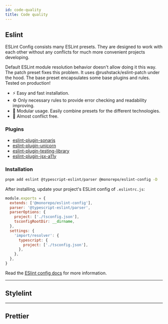 ```yaml
---
id: code-quality
title: Code quality
---
```


## Eslint

ESLint Config consists many ESLint presets. They are designed to work with each other without any conflicts for much more convenient projects developing.

Default ESLint module resolution behavior doesn't allow doing it this way. The patch preset fixes this problem. It uses @rushstack/eslint-patch under the hood.
The base preset encapsulates some base plugins and rules. Tested on production!

- ⚡️ Easy and fast installation.
- ⚙️ Only necessary rules to provide error checking and readability improving.
- 🧩 Modular usage. Easily combine presets for the different technologies.
- 🔗 Almost conflict free.

### Plugins

- [eslint-plugin-sonarjs](https://github.com/SonarSource/eslint-plugin-sonarjs)
- [eslint-plugin-unicorn](https://github.com/sindresorhus/eslint-plugin-unicorn)
- [eslint-plugin-testing-library](https://github.com/testing-library/eslint-plugin-testing-library)
- [eslint-plugin-jsx-a11y](https://github.com/jsx-eslint/eslint-plugin-jsx-a11y)

### Installation

```sh
pnpm add eslint @typescript-eslint/parser @monorepo/eslint-config -D
```

After installing, update your project's ESLint config of `.eslintrc.js`:

```js
module.exports = {
  extends: ['@monorepo/eslint-config'],
  parser: '@typescript-eslint/parser',
  parserOptions: {
    project: ['./tsconfig.json'],
    tsconfigRootDir: __dirname,
  },
  settings: {
    'import/resolver': {
      typescript: {
        project: ['./tsconfig.json'],
      },
    },
  },
}
```

Read the [ESlint config docs](http://eslint.org/docs/user-guide/configuring#extending-configuration-files)
for more information.

---

## Stylelint

---

## Prettier
